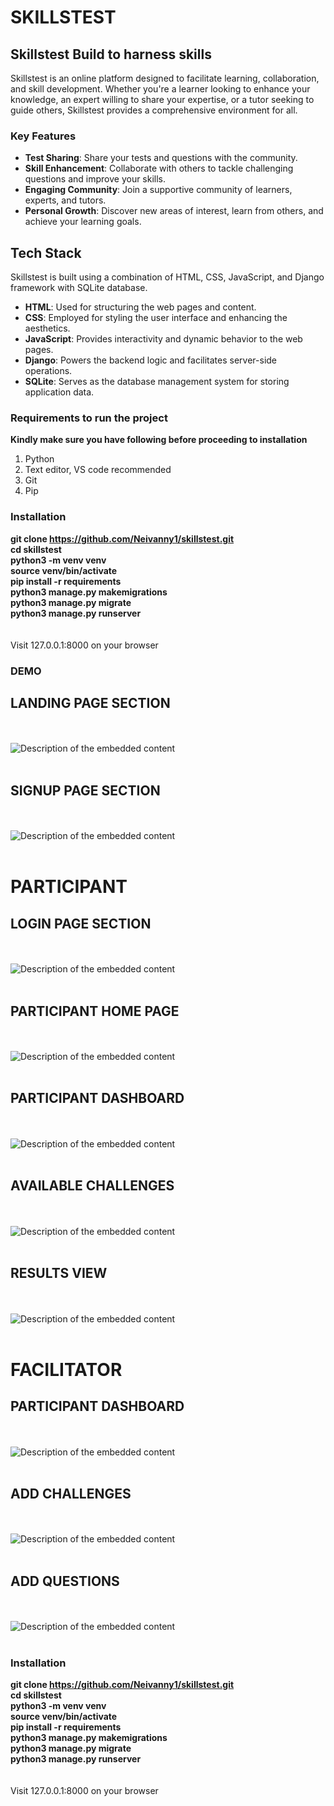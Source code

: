 # SKILLSTEST
## Skillstest Build to harness skills

Skillstest is an online platform designed to facilitate learning, collaboration, and skill development. Whether you're a learner looking to enhance your knowledge, an expert willing to share your expertise, or a tutor seeking to guide others, Skillstest provides a comprehensive environment for all.

### Key Features

- **Test Sharing**: Share your tests and questions with the community.
- **Skill Enhancement**: Collaborate with others to tackle challenging questions and improve your skills.
- **Engaging Community**: Join a supportive community of learners, experts, and tutors.
- **Personal Growth**: Discover new areas of interest, learn from others, and achieve your learning goals.

## Tech Stack
Skillstest is built using a combination of HTML, CSS, JavaScript, and Django framework with SQLite database.

- **HTML**: Used for structuring the web pages and content.
- **CSS**: Employed for styling the user interface and enhancing the aesthetics.
- **JavaScript**: Provides interactivity and dynamic behavior to the web pages.
- **Django**: Powers the backend logic and facilitates server-side operations.
- **SQLite**: Serves as the database management system for storing application data.

### Requirements to run the project <br>
<strong>Kindly make sure you have following before proceeding to installation</strong> <br>
1. Python 
2. Text editor, VS code recommended
3. Git
5. Pip

### Installation <br>
<strong>git clone https://github.com/Neivanny1/skillstest.git</strong> <br>
<strong>cd skillstest</strong> <br>
<strong>python3 -m venv venv </strong> <br>
<strong>source venv/bin/activate</strong> <br>
<strong>pip install -r requirements </strong> <br>
<strong>python3 manage.py makemigrations</strong> <br>
<strong>python3 manage.py migrate</strong> <br>
<strong>python3 manage.py runserver</strong> <br><br><br>
Visit 127.0.0.1:8000 on your browser


### DEMO
<h2>LANDING PAGE SECTION</h2>
<br> <br><img src="https://github.com/Neivanny1/skillstest/blob/main/static/screenshots/home.png" alt="Description of the embedded content"> <br> <br>
<h2> SIGNUP PAGE SECTION </h2> 
<br> <br><img src="https://github.com/Neivanny1/skillstest/blob/main/static/screenshots/signup.png" alt="Description of the embedded content"> <br> <br>
<h1>PARTICIPANT</h1> 
<h2>LOGIN PAGE SECTION</h2> 
<br> <br><img src="https://github.com/Neivanny1/skillstest/blob/main/static/screenshots/login.png" alt="Description of the embedded content"> <br> <br>
<h2>PARTICIPANT HOME PAGE</h2> 
<br> <br><img src="https://github.com/Neivanny1/skillstest/blob/main/static/screenshots/participanthome.png" alt="Description of the embedded content"> <br> <br>
<h2>PARTICIPANT DASHBOARD</h2> 
<br> <br><img src="https://github.com/Neivanny1/skillstest/blob/main/static/screenshots/participant-dash.JPG" alt="Description of the embedded content"> <br> <br>
<h2>AVAILABLE CHALLENGES</h2> 
<br> <br><img src="https://github.com/Neivanny1/skillstest/blob/main/static/screenshots/available_challenges.PNG" alt="Description of the embedded content"> <br> <br>
<h2>RESULTS VIEW</h2> 
<br> <br><img src="https://github.com/Neivanny1/skillstest/blob/main/static/screenshots/results.PNG" alt="Description of the embedded content"> <br> <br>
<h1>FACILITATOR</h1> 
<h2>PARTICIPANT DASHBOARD</h2> 
<br> <br><img src="https://github.com/Neivanny1/skillstest/blob/main/static/screenshots/facilitator%20dash.PNG" alt="Description of the embedded content"> <br> <br>
<h2>ADD CHALLENGES</h2> 
<br> <br><img  src="https://github.com/Neivanny1/skillstest/blob/main/static/screenshots/add-challenge.PNG" alt="Description of the embedded content"> <br> <br>
<h2>ADD QUESTIONS</h2> 
<br> <br><img src="https://github.com/Neivanny1/skillstest/blob/main/static/screenshots/add-question.PNG" alt="Description of the embedded content"> <br> <br>


### Installation <br>
<strong>git clone https://github.com/Neivanny1/skillstest.git</strong> <br>
<strong>cd skillstest</strong> <br>
<strong>python3 -m venv venv </strong> <br>
<strong>source venv/bin/activate</strong> <br>
<strong>pip install -r requirements </strong> <br>
<strong>python3 manage.py makemigrations</strong> <br>
<strong>python3 manage.py migrate</strong> <br>
<strong>python3 manage.py runserver</strong> <br><br><br>
Visit 127.0.0.1:8000 on your browser
